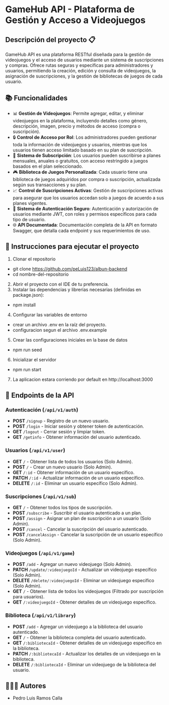 # GameHub API - Plataforma de Gestión y Acceso a Videojuegos
 
## Descripción del proyecto 📋
GameHub API es una plataforma RESTful diseñada para la gestión de videojuegos y el acceso de usuarios mediante un sistema de suscripciones y compras. Ofrece rutas seguras y específicas para administradores y usuarios, permitiendo la creación, edición y consulta de videojuegos, la asignación de suscripciones, y la gestión de bibliotecas de juegos de cada usuario.

## 📚 Funcionalidades 

* 📊 **Gestión de Videojuegos**: Permite agregar, editar, y eliminar videojuegos en la plataforma, incluyendo detalles como género, descripción, imagen, precio y métodos de acceso (compra o suscripción).
* 🔒 **Control de Acceso por Rol**: Los administradores pueden gestionar toda la información de videojuegos y usuarios, mientras que los usuarios tienen acceso limitado basado en su plan de suscripción.
* 💼 **Sistema de Subscripción**: Los usuarios pueden suscribirse a planes mensuales, anuales o gratuitos, con acceso restringido a juegos basados en el plan seleccionado.
* 🎮 **Biblioteca de Juegos Personalizada**: Cada usuario tiene una biblioteca de juegos adquiridos por compra o suscripción, actualizada según sus transacciones y su plan.
* 📈 **Control de Suscripciones Activas**: Gestión de suscripciones activas para asegurar que los usuarios accedan solo a juegos de acuerdo a sus planes vigentes.
* 🧩 **Sistema de Autenticación Seguro**: Autenticación y autorización de usuarios mediante JWT, con roles y permisos específicos para cada tipo de usuario.
* 🌐 **API Documentada**: Documentación completa de la API en formato Swagger, que detalla cada endpoint y sus requerimientos de uso.


## 🚀 Instrucciones para ejecutar el proyecto
 
1. Clonar el repositorio
* git clone https://github.com/peLuis123/albun-backend
* cd nombre-del-repositorio
2. Abrir el proyecto con el IDE de tu preferencia.
3. Instalar las dependencias y librerías necesarias (definidas en package.json):
* npm install
4. Configurar las variables de entorno
* crear un archivo .env en la raíz del proyecto.
* configuracion segun el archivo .env.example
5. Crear las configuraciones iniciales en la base de datos 
* npm run seed
6. Inicializar el servidor
* npm run start
7. La aplicacion estara corriendo por default en http://localhost:3000

## 🔗 Endpoints de la API

### Autenticación (`/api/v1/auth`)
- **POST** `/signup` - Registro de un nuevo usuario.
- **POST** `/login` - Iniciar sesión y obtener token de autenticación.
- **GET** `/logout` - Cerrar sesión y limpiar token.
- **GET** `/getinfo` - Obtener información del usuario autenticado.

### Usuarios (`/api/v1/user`)
- **GET** `/` - Obtener lista de todos los usuarios (Solo Admin).
- **POST** `/` - Crear un nuevo usuario (Solo Admin).
- **GET** `/:id` - Obtener información de un usuario específico.
- **PATCH** `/:id` - Actualizar información de un usuario específico.
- **DELETE** `/:id` - Eliminar un usuario específico (Solo Admin).

### Suscripciones (`/api/v1/sub`)
- **GET** `/` - Obtener todos los tipos de suscripción.
- **POST** `/subscribe` - Suscribir el usuario autenticado a un plan.
- **POST** `/assign` - Asignar un plan de suscripción a un usuario (Solo Admin).
- **POST** `/cancel` - Cancelar la suscripción del usuario autenticado.
- **POST** `/cancelAssign` - Cancelar la suscripción de un usuario específico (Solo Admin).

### Videojuegos (`/api/v1/game`)
- **POST** `/add` - Agregar un nuevo videojuego (Solo Admin).
- **PATCH** `/update/:videojuegoId` - Actualizar un videojuego específico (Solo Admin).
- **DELETE** `/delete/:videojuegoId` - Eliminar un videojuego específico (Solo Admin).
- **GET** `/` - Obtener lista de todos los videojuegos (Filtrado por suscripción para usuarios).
- **GET** `/:videojuegoId` - Obtener detalles de un videojuego específico.

### Biblioteca (`/api/v1/library`)
- **POST** `/add` - Agregar un videojuego a la biblioteca del usuario autenticado.
- **GET** `/` - Obtener la biblioteca completa del usuario autenticado.
- **GET** `/:bibliotecaId` - Obtener detalles de un videojuego específico en la biblioteca.
- **PATCH** `/:bibliotecaId` - Actualizar los detalles de un videojuego en la biblioteca.
- **DELETE** `/:bibliotecaId` - Eliminar un videojuego de la biblioteca del usuario.


## 👩🏻‍💻 Autores
- Pedro Luis Ramos Calla

